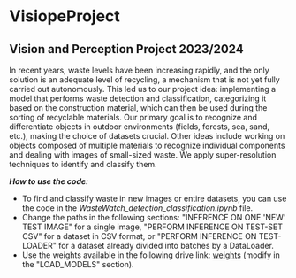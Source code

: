 # VisiopeProject

## Vision and Perception Project 2023/2024

In recent years, waste levels have been increasing rapidly, and the only solution is an adequate level of recycling, a mechanism that is not yet fully carried out autonomously. This led us to our project idea: implementing a model that performs waste detection and classification, categorizing it based on the construction material, which can then be used during the sorting of recyclable materials. Our primary goal is to recognize and differentiate objects in outdoor environments (fields, forests, sea, sand, etc.), making the choice of datasets crucial.
Other ideas include working on objects composed of multiple materials to recognize individual components and dealing with images of small-sized waste. We apply super-resolution techniques to identify and classify them.

***How to use the code:***
- To find and classify waste in new images or entire datasets, you can use the code in the *WasteWatch_detection_classification.ipynb* file.
- Change the paths in the following sections: "INFERENCE ON ONE 'NEW' TEST IMAGE" for a single image, "PERFORM INFERENCE ON TEST-SET CSV" for a dataset in CSV format, or "PERFORM INFERENCE ON TEST-LOADER" for a dataset already divided into batches by a DataLoader.
- Use the weights available in the following drive link: [weights](https://drive.google.com/drive/folders/113FMTqUAFaK7DuJb8fpVh_b09HcpbF_C?usp=drive_link) (modify in the "LOAD_MODELS" section).
